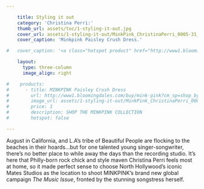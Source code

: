 ```yaml
---

    title: Styling it out
    category: 'Christina Perri:'
    thumb_url: assets/toc/1-styling-it-out.jpg
    cover_url: assets/1-styling-it-out/MinkPink_ChristinaPerri_0005-31_opt.jpeg
    cover_caption: 'Minkpink Paisley Crush Dress.'

#   cover_caption: '<a class="hotspot product" href="http://www1.bloomingdales.com/buy/mink-pink?cm_sp=shop_by_brand-_-ALL%20DESIGNERS-_-MINK%20PINK">Minkpink Paisley Crush Dress.</a>'

    layout:
      type: three-column
      image_align: right

#    products:
#      - title: MINKPINK Paisley Crush Dress
#        url: http://www1.bloomingdales.com/buy/mink-pink?cm_sp=shop_by_brand-_-ALL%20DESIGNERS-_-MINK%20PINK
#        image_url: assets/1-styling-it-out/MinkPink_ChristinaPerri_0005-31_opt.jpeg
#        price: 1
#        description: SHOP THE MINKPINK COLLECTION
#        hotspot: false

---
```


August in California, and L.A’s tribe of Beautiful People are flocking to the beaches in their hoards…but for one talented young singer-songwriter, there’s no better place to while away the days than the recording studio. It’s here that Philly-born rock chick and style maven Christina Perri feels most at home, so it made perfect sense to choose North Hollywood’s iconic Mates Studios as the location to shoot MINKPINK’s brand new global campaign <em>The Music Issue</em>, fronted by the stunning songstress herself.
